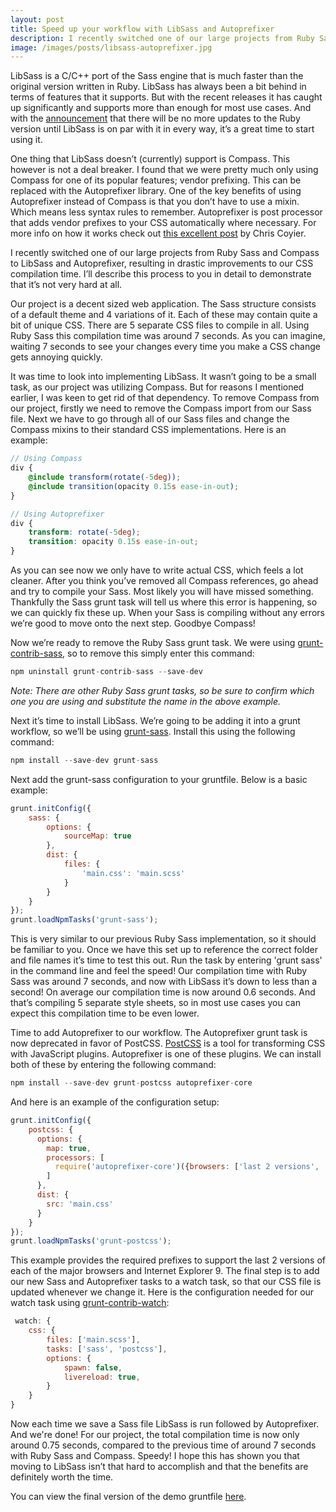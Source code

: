 ```yaml
---
layout: post
title: Speed up your workflow with LibSass and Autoprefixer
description: I recently switched one of our large projects from Ruby Sass and Compass to LibSass and Autoprefixer, resulting in drastic improvements to compilation time. 
image: /images/posts/libsass-autoprefixer.jpg
---
```


LibSass is a C/C++ port of the Sass engine that is much faster than the original version written in Ruby. LibSass has always been a bit behind in terms of features that it supports. But with the recent releases it has caught up significantly and supports more than enough for most use cases. And with the [announcement](https://github.com/sass/libsass/wiki/The-LibSass-Compatibility-Plan) that there will be no more updates to the Ruby version until LibSass is on par with it in every way, it’s a great time to start using it. 

One thing that LibSass doesn’t (currently) support is Compass. This however is not a deal breaker. I found that we were pretty much only using Compass for one of its popular features; vendor prefixing.  This can be replaced with the Autoprefixer library. One of the key benefits of using Autoprefixer instead of Compass is that you don’t have to use a mixin. Which means less syntax rules to remember. Autoprefixer is post processor that adds vendor prefixes to your CSS automatically where necessary. For more info on how it works check out [this excellent post](https://css-tricks.com/autoprefixer/) by Chris Coyier.

I recently switched one of our large projects from Ruby Sass and Compass to LibSass and Autoprefixer, resulting in drastic improvements to our CSS compilation time. I’ll describe this process to you in detail to demonstrate that it’s not very hard at all.

Our project is a decent sized web application. The Sass structure consists of a default theme and 4 variations of it. Each of these may contain quite a bit of unique CSS. There are 5 separate CSS files to compile in all. Using Ruby Sass this compilation time was around 7 seconds. As you can imagine, waiting 7 seconds to see your changes every time you make a CSS change gets annoying quickly.

It was time to look into implementing LibSass. It wasn’t going to be a small task, as our project was utilizing Compass. But for reasons I mentioned earlier, I was keen to get rid of that dependency. To remove Compass from our project, firstly we need to remove the Compass import from our Sass file. Next we have to go through all of our Sass files and change the Compass mixins to their standard CSS implementations. Here is an example:

```scss
// Using Compass
div {
    @include transform(rotate(-5deg));
    @include transition(opacity 0.15s ease-in-out);
}

// Using Autoprefixer
div {
    transform: rotate(-5deg);
    transition: opacity 0.15s ease-in-out;
}
```

As you can see now we only have to write actual CSS, which feels a lot cleaner. After you think you’ve removed all Compass references, go ahead and try to compile your Sass. Most likely you will have missed something. Thankfully the Sass grunt task will tell us where this error is happening, so we can quickly fix these up. When your Sass is compiling without any errors we’re good to move onto the next step. Goodbye Compass!

Now we’re ready to remove the Ruby Sass grunt task. We were using [grunt-contrib-sass](https://github.com/gruntjs/grunt-contrib-sass), so to remove this simply enter this command:

```javascript
npm uninstall grunt-contrib-sass --save-dev
```

_Note: There are other Ruby Sass grunt tasks, so be sure to confirm which one you are using and substitute the name in the above example._ 

Next it’s time to install LibSass. We’re going to be adding it into a grunt workflow, so we’ll be using [grunt-sass](https://github.com/sindresorhus/grunt-sass). Install this using the following command:

```javascript
npm install --save-dev grunt-sass
```

Next add the grunt-sass configuration to your gruntfile. Below is a basic example:

```javascript
grunt.initConfig({
    sass: {
        options: {
            sourceMap: true
        },
        dist: {
            files: {
                'main.css': 'main.scss'
            }
        }
    }
});
grunt.loadNpmTasks('grunt-sass');
```

This is very similar to our previous Ruby Sass implementation, so it should be familiar to you. Once we have this set up to reference the correct folder and file names it’s time to test this out. Run the task by entering 'grunt sass' in the command line and feel the speed! Our compilation time with Ruby Sass was around 7 seconds, and now with LibSass it’s down to less than a second! On average our compilation time is now around 0.6 seconds. And that’s compiling 5 separate style sheets, so in most use cases you can expect this compilation time to be even lower. 

 Time to add Autoprefixer to our workflow. The Autoprefixer grunt task is now deprecated in favor of PostCSS. [PostCSS](https://github.com/nDmitry/grunt-postcss) is a tool for transforming CSS with JavaScript plugins. Autoprefixer is one of these plugins. We can install both of these by entering the following command:

```javascript
npm install --save-dev grunt-postcss autoprefixer-core
```

 And here is an example of the configuration setup:

```javascript
grunt.initConfig({
	postcss: {
	  options: {
	    map: true,
	    processors: [
	      require('autoprefixer-core')({browsers: ['last 2 versions', 'ie 9'})
	    ]
	  },
	  dist: {
	    src: 'main.css'
	  }
	}
});
grunt.loadNpmTasks('grunt-postcss');
```

This example provides the required prefixes to support the last 2 versions of each of the major browsers and Internet Explorer 9. The final step is to add our new Sass and Autoprefixer tasks to a watch task, so that our CSS file is updated whenever we change it. Here is the configuration needed for our watch task using [grunt-contrib-watch](https://github.com/gruntjs/grunt-contrib-watch):

```javascript
 watch: {
    css: {
        files: ['main.scss'],
        tasks: ['sass', 'postcss'],
        options: {
            spawn: false,
            livereload: true,
        }
    }
}
```

Now each time we save a Sass file LibSass is run followed by Autoprefixer. And we're done! For our project, the total compilation time is now only around 0.75 seconds, compared to the previous time of around 7 seconds with Ruby Sass and Compass. Speedy! I hope this has shown you that moving to LibSass isn’t that hard to accomplish and that the benefits are definitely worth the time.

You can view the final version of the demo gruntfile [here](https://github.com/mitchgavan/libsass-autoprefixer-gruntfile/blob/master/gruntfile.js).

